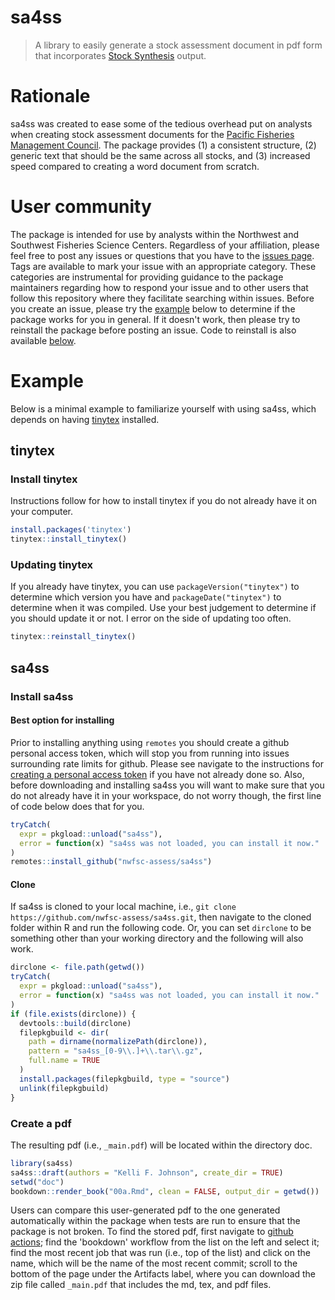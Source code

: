 # sa4ss
> A library to easily generate a stock assessment document in pdf form that incorporates [Stock Synthesis](https://vlab.ncep.noaa.gov/web/stock-synthesis) output.

# Rationale
sa4ss was created to ease some of the tedious overhead put on analysts when creating stock assessment documents for the [Pacific Fisheries Management Council](www.pcouncil.org).
The package provides 
(1) a consistent structure,
(2) generic text that should be the same across all stocks, and
(3) increased speed compared to creating a word document from scratch.

# User community
The package is intended for use by analysts within the Northwest and Southwest Fisheries Science Centers.
Regardless of your affiliation, please feel free to post any issues or questions that you have to the [issues page](https://github.com/nwfsc-assess/sa4ss/issues).
Tags are available to mark your issue with an appropriate category.
These categories are instrumental for providing guidance to the package maintainers regarding how to respond your issue and to other users that follow this repository where they facilitate searching within issues.
Before you create an issue, please try the [example](#example) below to determine if the package works for you in general. If it doesn't work, then please try to reinstall the package before posting an issue. Code to reinstall is also available [below](#example).

# Example
Below is a minimal example to familiarize yourself with using sa4ss, which depends on having [tinytex](https://yihui.org/tinytex/) installed.

## tinytex

### Install tinytex
Instructions follow for how to install tinytex if you do not already have it on your computer.
``` r
install.packages('tinytex')
tinytex::install_tinytex()
```

### Updating tinytex
If you already have tinytex, you can use `packageVersion("tinytex")` to determine which version you have and `packageDate("tinytex")` to determine when it was compiled.
Use your best judgement to determine if you should update it or not. I error on the side of updating too often.
``` r
tinytex::reinstall_tinytex()
```

## sa4ss

### Install sa4ss

#### Best option for installing
Prior to installing anything using `remotes` you should create a github personal access token, which will stop you from running into issues surrounding rate limits for github.
Please see navigate to the instructions for
[creating a personal access token](https://docs.github.com/en/github/authenticating-to-github/creating-a-personal-access-token)
if you have not already done so.
Also, before downloading and installing sa4ss you will want to make sure that you do not already have it in your workspace, do not worry though, the first line of code below does that for you.
``` r
tryCatch(
  expr = pkgload::unload("sa4ss"),
  error = function(x) "sa4ss was not loaded, you can install it now."
)
remotes::install_github("nwfsc-assess/sa4ss")
```

#### Clone
If sa4ss is cloned to your local machine, i.e., `git clone https://github.com/nwfsc-assess/sa4ss.git`,
then navigate to the cloned folder within R and run the following code.
Or, you can set `dirclone` to be something other than your working directory and the following will also work.
``` r
dirclone <- file.path(getwd())
tryCatch(
  expr = pkgload::unload("sa4ss"),
  error = function(x) "sa4ss was not loaded, you can install it now."
)
if (file.exists(dirclone)) {
  devtools::build(dirclone)
  filepkgbuild <- dir(
    path = dirname(normalizePath(dirclone)),
    pattern = "sa4ss_[0-9\\.]+\\.tar\\.gz",
    full.name = TRUE
  )
  install.packages(filepkgbuild, type = "source")
  unlink(filepkgbuild)
}
```

### Create a pdf
The resulting pdf (i.e., `_main.pdf`) will be located within the directory doc.
``` r
library(sa4ss)
sa4ss::draft(authors = "Kelli F. Johnson", create_dir = TRUE)
setwd("doc")
bookdown::render_book("00a.Rmd", clean = FALSE, output_dir = getwd())
```

Users can compare this user-generated pdf to the one generated automatically within the package when tests are run to ensure that the package is not broken.
To find the stored pdf,
first navigate to [github actions](https://github.com/nwfsc-assess/sa4ss/actions);
find the 'bookdown' workflow from the list on the left and select it;
find the most recent job that was run (i.e., top of the list) and click on the name, which will be the name of the most recent commit;
scroll to the bottom of the page under the Artifacts label, where you can download the zip file called `_main.pdf` that includes the md, tex, and pdf files.
